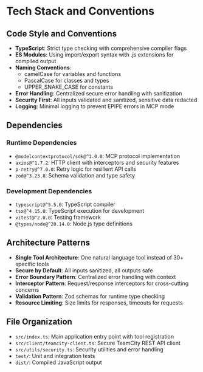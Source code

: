 # Tech Stack and Conventions

## Code Style and Conventions
- **TypeScript**: Strict type checking with comprehensive compiler flags
- **ES Modules**: Using import/export syntax with .js extensions for compiled output
- **Naming Conventions**: 
  - camelCase for variables and functions
  - PascalCase for classes and types
  - UPPER_SNAKE_CASE for constants
- **Error Handling**: Centralized secure error handling with sanitization
- **Security First**: All inputs validated and sanitized, sensitive data redacted
- **Logging**: Minimal logging to prevent EPIPE errors in MCP mode

## Dependencies
### Runtime Dependencies
- `@modelcontextprotocol/sdk@^1.0.0`: MCP protocol implementation
- `axios@^1.7.2`: HTTP client with interceptors and security features
- `p-retry@^7.0.0`: Retry logic for resilient API calls
- `zod@^3.23.8`: Schema validation and type safety

### Development Dependencies
- `typescript@^5.5.0`: TypeScript compiler
- `tsx@^4.15.0`: TypeScript execution for development
- `vitest@^2.0.0`: Testing framework
- `@types/node@^20.14.0`: Node.js type definitions

## Architecture Patterns
- **Single Tool Architecture**: One natural language tool instead of 30+ specific tools
- **Secure by Default**: All inputs sanitized, all outputs safe
- **Error Boundary Pattern**: Centralized error handling with context
- **Interceptor Pattern**: Request/response interceptors for cross-cutting concerns
- **Validation Pattern**: Zod schemas for runtime type checking
- **Resource Limiting**: Size limits for responses, timeouts for requests

## File Organization
- `src/index.ts`: Main application entry point with tool registration
- `src/client/teamcity-client.ts`: Secure TeamCity REST API client
- `src/utils/security.ts`: Security utilities and error handling
- `test/`: Unit and integration tests
- `dist/`: Compiled JavaScript output